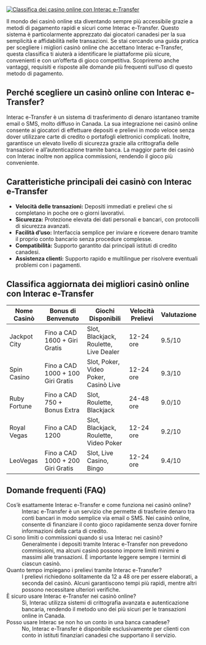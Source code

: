 [![Classifica dei casino online con Interac e-Transfer](https://123-caf.pages.dev/gitsignup.png)](https://vrmoo.ru/Bt82HjjY)

<p>Il mondo dei casinò online sta diventando sempre più accessibile grazie a metodi di pagamento rapidi e sicuri come Interac e-Transfer. Questo sistema è particolarmente apprezzato dai giocatori canadesi per la sua semplicità e affidabilità nelle transazioni. Se stai cercando una guida pratica per scegliere i migliori casinò online che accettano Interac e-Transfer, questa classifica ti aiuterà a identificare le piattaforme più sicure, convenienti e con un’offerta di gioco competitiva. Scopriremo anche vantaggi, requisiti e risposte alle domande più frequenti sull’uso di questo metodo di pagamento.</p>  <h2>Perché scegliere un casinò online con Interac e-Transfer?</h2> <p>Interac e-Transfer è un sistema di trasferimento di denaro istantaneo tramite email o SMS, molto diffuso in Canada. La sua integrazione nei casinò online consente ai giocatori di effettuare depositi e prelievi in modo veloce senza dover utilizzare carte di credito o portafogli elettronici complicati. Inoltre, garantisce un elevato livello di sicurezza grazie alla crittografia delle transazioni e all’autenticazione tramite banca. La maggior parte dei casinò con Interac inoltre non applica commissioni, rendendo il gioco più conveniente.</p>  <h2>Caratteristiche principali dei casinò con Interac e-Transfer</h2> <ul>   <li><strong>Velocità delle transazioni:</strong> Depositi immediati e prelievi che si completano in poche ore o giorni lavorativi.</li>   <li><strong>Sicurezza:</strong> Protezione elevata dei dati personali e bancari, con protocolli di sicurezza avanzati.</li>   <li><strong>Facilità d’uso:</strong> Interfaccia semplice per inviare e ricevere denaro tramite il proprio conto bancario senza procedure complesse.</li>   <li><strong>Compatibilità:</strong> Supporto garantito dai principali istituti di credito canadesi.</li>   <li><strong>Assistenza clienti:</strong> Supporto rapido e multilingue per risolvere eventuali problemi con i pagamenti.</li> </ul>  <h2>Classifica aggiornata dei migliori casinò online con Interac e-Transfer</h2> <table>   <thead>     <tr>       <th>Nome Casinò</th>       <th>Bonus di Benvenuto</th>       <th>Giochi Disponibili</th>       <th>Velocità Prelievi</th>       <th>Valutazione</th>     </tr>   </thead>   <tbody>     <tr>       <td>Jackpot City</td>       <td>Fino a CAD 1600 + Giri Gratis</td>       <td>Slot, Blackjack, Roulette, Live Dealer</td>       <td>12-24 ore</td>       <td>9.5/10</td>     </tr>     <tr>       <td>Spin Casino</td>       <td>Fino a CAD 1000 + 100 Giri Gratis</td>       <td>Slot, Poker, Video Poker, Casinò Live</td>       <td>12-24 ore</td>       <td>9.3/10</td>     </tr>     <tr>       <td>Ruby Fortune</td>       <td>Fino a CAD 750 + Bonus Extra</td>       <td>Slot, Roulette, Blackjack</td>       <td>24-48 ore</td>       <td>9.0/10</td>     </tr>     <tr>       <td>Royal Vegas</td>       <td>Fino a CAD 1200</td>       <td>Slot, Blackjack, Roulette, Video Poker</td>       <td>12-24 ore</td>       <td>9.2/10</td>     </tr>     <tr>       <td>LeoVegas</td>       <td>Fino a CAD 1000 + 200 Giri Gratis</td>       <td>Slot, Live Casino, Bingo</td>       <td>12-24 ore</td>       <td>9.4/10</td>     </tr>   </tbody> </table>  <h2>Domande frequenti (FAQ)</h2> <dl>   <dt>Cos’è esattamente Interac e-Transfer e come funziona nei casinò online?</dt>   <dd>Interac e-Transfer è un servizio che permette di trasferire denaro tra conti bancari in modo semplice via email o SMS. Nei casinò online, consente di finanziare il conto gioco rapidamente senza dover fornire informazioni della carta di credito.</dd>   <dt>Ci sono limiti o commissioni quando si usa Interac nei casinò?</dt>   <dd>Generalmente i depositi tramite Interac e-Transfer non prevedono commissioni, ma alcuni casinò possono imporre limiti minimi e massimi alle transazioni. È importante leggere sempre i termini di ciascun casinò.</dd>   <dt>Quanto tempo impiegano i prelievi tramite Interac e-Transfer?</dt>   <dd>I prelievi richiedono solitamente da 12 a 48 ore per essere elaborati, a seconda del casinò. Alcuni garantiscono tempi più rapidi, mentre altri possono necessitare ulteriori verifiche.</dd>   <dt>È sicuro usare Interac e-Transfer nei casinò online?</dt>   <dd>Sì, Interac utilizza sistemi di crittografia avanzata e autenticazione bancaria, rendendo il metodo uno dei più sicuri per le transazioni online in Canada.</dd>   <dt>Posso usare Interac se non ho un conto in una banca canadese?</dt>   <dd>No, Interac e-Transfer è disponibile esclusivamente per clienti con conto in istituti finanziari canadesi che supportano il servizio.</dd> </dl>